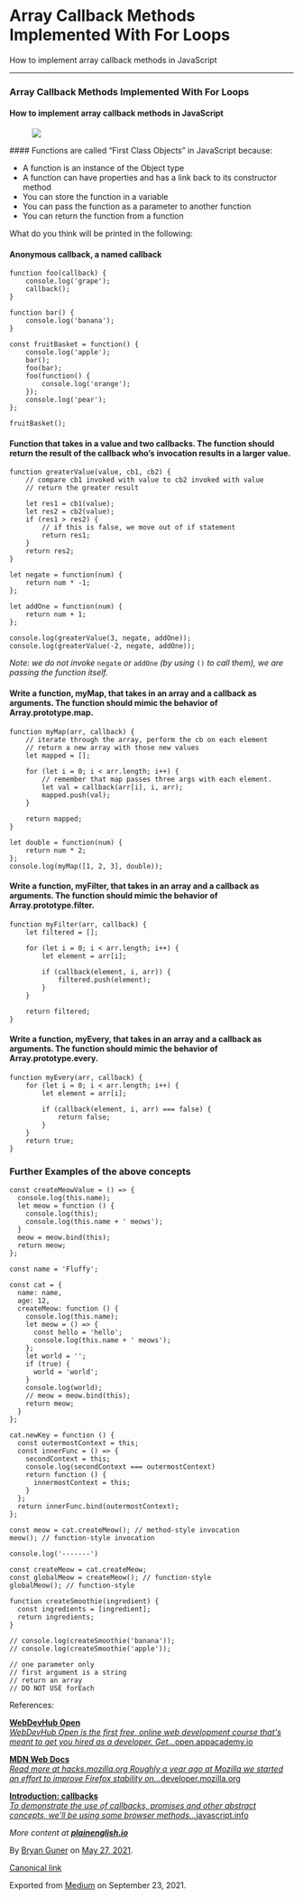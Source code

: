 # Array Callback Methods Implemented With For Loops

How to implement array callback methods in JavaScript

---

### Array Callback Methods Implemented With For Loops

#### How to implement array callback methods in JavaScript

<figure><img src="https://cdn-images-1.medium.com/max/800/0*WpKqOdTsTPhvapuW" class="graf-image" /></figure>#### Functions are called “First Class Objects” in JavaScript because:

- <span id="1df8">A function is an instance of the Object type</span>
- <span id="6e67">A function can have properties and has a link back to its constructor method</span>
- <span id="c7cf">You can store the function in a variable</span>
- <span id="b709">You can pass the function as a parameter to another function</span>
- <span id="2c3c">You can return the function from a function</span>

What do you think will be printed in the following:

#### Anonymous callback, a named callback

    function foo(callback) {
        console.log('grape');
        callback();
    }

    function bar() {
        console.log('banana');
    }

    const fruitBasket = function() {
        console.log('apple');
        bar();
        foo(bar);
        foo(function() {
            console.log('orange');
        });
        console.log('pear');
    };

    fruitBasket();

#### Function that takes in a value and two callbacks. The function should return the result of the callback who’s invocation results in a larger value.

    function greaterValue(value, cb1, cb2) {
        // compare cb1 invoked with value to cb2 invoked with value
        // return the greater result

        let res1 = cb1(value);
        let res2 = cb2(value);
        if (res1 > res2) {
            // if this is false, we move out of if statement
            return res1;
        }
        return res2;
    }

    let negate = function(num) {
        return num * -1;
    };

    let addOne = function(num) {
        return num + 1;
    };

    console.log(greaterValue(3, negate, addOne));
    console.log(greaterValue(-2, negate, addOne));

_Note: we do not invoke_ `negate` _or_ `addOne` _(by using_ `()` _to call them), we are passing the function itself._

#### Write a function, myMap, that takes in an array and a callback as arguments. The function should mimic the behavior of Array.prototype.map.

    function myMap(arr, callback) {
        // iterate through the array, perform the cb on each element
        // return a new array with those new values
        let mapped = [];

        for (let i = 0; i < arr.length; i++) {
            // remember that map passes three args with each element.
            let val = callback(arr[i], i, arr);
            mapped.push(val);
        }

        return mapped;
    }

    let double = function(num) {
        return num * 2;
    };
    console.log(myMap([1, 2, 3], double));

#### Write a function, myFilter, that takes in an array and a callback as arguments. The function should mimic the behavior of Array.prototype.filter.

    function myFilter(arr, callback) {
        let filtered = [];

        for (let i = 0; i < arr.length; i++) {
            let element = arr[i];

            if (callback(element, i, arr)) {
                filtered.push(element);
            }
        }

        return filtered;
    }

#### Write a function, myEvery, that takes in an array and a callback as arguments. The function should mimic the behavior of Array.prototype.every.

    function myEvery(arr, callback) {
        for (let i = 0; i < arr.length; i++) {
            let element = arr[i];

            if (callback(element, i, arr) === false) {
                return false;
            }
        }
        return true;
    }

### Further Examples of the above concepts

    const createMeowValue = () => {
      console.log(this.name);
      let meow = function () {
        console.log(this);
        console.log(this.name + ' meows');
      }
      meow = meow.bind(this);
      return meow;
    };

    const name = 'Fluffy';

    const cat = {
      name: name,
      age: 12,
      createMeow: function () {
        console.log(this.name);
        let meow = () => {
          const hello = 'hello';
          console.log(this.name + ' meows');
        };
        let world = '';
        if (true) {
          world = 'world';
        }
        console.log(world);
        // meow = meow.bind(this);
        return meow;
      }
    };

    cat.newKey = function () {
      const outermostContext = this;
      const innerFunc = () => {
        secondContext = this;
        console.log(secondContext === outermostContext)
        return function () {
          innermostContext = this;
        }
      };
      return innerFunc.bind(outermostContext);
    };

    const meow = cat.createMeow(); // method-style invocation
    meow(); // function-style invocation

    console.log('-------')

    const createMeow = cat.createMeow;
    const globalMeow = createMeow(); // function-style
    globalMeow(); // function-style

    function createSmoothie(ingredient) {
      const ingredients = [ingredient];
      return ingredients;
    }

    // console.log(createSmoothie('banana'));
    // console.log(createSmoothie('apple'));

    // one parameter only
    // first argument is a string
    // return an array
    // DO NOT USE forEach

References:

<a href="https://open.appacademy.io/learn" class="markup--anchor markup--mixtapeEmbed-anchor" title="https://open.appacademy.io/learn"><strong>WebDevHub Open</strong><br />
<em>WebDevHub Open is the first free, online web development course that's meant to get you hired as a developer. Get…</em>open.appacademy.io</a><a href="https://open.appacademy.io/learn" class="js-mixtapeImage mixtapeImage u-ignoreBlock"></a>

<a href="https://developer.mozilla.org/en-US/" class="markup--anchor markup--mixtapeEmbed-anchor" title="https://developer.mozilla.org/en-US/"><strong>MDN Web Docs</strong><br />
<em>Read more at hacks.mozilla.org Roughly a year ago at Mozilla we started an effort to improve Firefox stability on…</em>developer.mozilla.org</a><a href="https://developer.mozilla.org/en-US/" class="js-mixtapeImage mixtapeImage u-ignoreBlock"></a>

<a href="https://javascript.info/callbacks" class="markup--anchor markup--mixtapeEmbed-anchor" title="https://javascript.info/callbacks"><strong>Introduction: callbacks</strong><br />
<em>To demonstrate the use of callbacks, promises and other abstract concepts, we'll be using some browser methods…</em>javascript.info</a><a href="https://javascript.info/callbacks" class="js-mixtapeImage mixtapeImage u-ignoreBlock"></a>

_More content at_ <a href="http://plainenglish.io" class="markup--anchor markup--p-anchor"><strong><em>plainenglish.io</em></strong></a>

By <a href="https://medium.com/@bryanguner" class="p-author h-card">Bryan Guner</a> on [May 27, 2021](https://medium.com/p/d08875df6777).

<a href="https://medium.com/@bryanguner/array-callback-methods-implemented-with-for-loops-d08875df6777" class="p-canonical">Canonical link</a>

Exported from [Medium](https://medium.com) on September 23, 2021.
